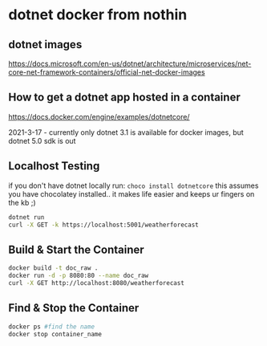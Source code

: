 # dotnet docker from nothin

## dotnet images

https://docs.microsoft.com/en-us/dotnet/architecture/microservices/net-core-net-framework-containers/official-net-docker-images

## How to get a dotnet app hosted in a container

https://docs.docker.com/engine/examples/dotnetcore/

2021-3-17 - currently only dotnet 3.1 is available for docker images, but dotnet 5.0 sdk is out

## Localhost Testing
if you don't have dotnet locally run:
`choco install dotnetcore`
this assumes you have chocolatey installed.. it makes life easier and keeps ur fingers on the kb ;)

```bash
dotnet run
curl -X GET -k https://localhost:5001/weatherforecast
```

## Build & Start the Container

``` bash
docker build -t doc_raw .
docker run -d -p 8080:80 --name doc_raw
curl -X GET http://localhost:8080/weatherforecast
```

## Find & Stop the Container

``` bash
docker ps #find the name
docker stop container_name
```
